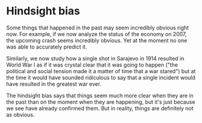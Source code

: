 # Hindsight bias

Some things that happened in the past may seem incredibly obvious right now. For example, if we now analyze the status of the economy on 2007, the upcoming crash seems incredibly obvious. Yet at the moment no one was able to accurately predict it.

Similarly, we now study how a single shot in Sarajevo in 1914 resulted in World War I as if it was crystal clear that it was going to happen ("the political and social tension made it a matter of time that a war stared") but at the time it would have sounded ridiculous to say that a single incident would have resulted in the greatest war ever.

The hindsight bias says that things seem much more clear when they are in the past than on the moment when they are happening, but it's just because we see have already confirmed them. But in reality, things are definitely not as obvious.
